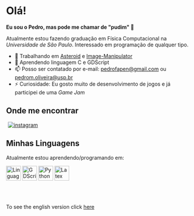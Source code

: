 <!--creditos para github.com/brenopelegrin de onde eu tirei a inspiração (e algumas partes do código) para esse README-->
# Olá! 

**Eu sou o Pedro, mas pode me chamar de "pudim" :custard:**

Atualmente estou fazendo graduação em Física Computacional na *Universidade de São Paulo*. Interessado em programação de qualquer tipo.

- :telescope: Trabalhando em [Asteroid](https://github.com/Pedropudin/Asteroid) e [Image-Manipulator](https://github.com/Pedropudin/Image-Manipulator)
- :seedling: Aprendendo linguagem C e GDScript
- :mailbox: Posso ser contatado por e-mail: pedrofapen@gmail.com ou pedrom.oliveira@usp.br
- :zap: Curiosidade: Eu gosto muito de desenvolvimento de jogos e já participei de uma *Game Jam*

## Onde me encontrar

<a href="https://www.instagram.com/pedro_pudin" target="_blank" style="margin: 5px;">
<img src="https://img.shields.io/badge/instagram-%23000000.svg?&style=for-the-badge&logo=instagram&logoColor=white" alt=instagram  />
</a>

## Minhas Linguagens

Atualmente estou aprendendo/programando em:

<img 
src="https://cdn.jsdelivr.net/gh/devicons/devicon/icons/c/c-original.svg" 
heigth=40 width=40
alt="Linguagem C" 
/>
<img 
src="https://cdn.jsdelivr.net/gh/devicons/devicon/icons/godot/godot-original.svg" 
heigth=40 width=40
alt="GDScript"
/>
<img
src="https://cdn.jsdelivr.net/gh/devicons/devicon/icons/python/python-original.svg" 
heigth=40 width=40
alt="Python"
/>
<img 
src="https://cdn.jsdelivr.net/gh/devicons/devicon/icons/latex/latex-original.svg" 
heigth=40 width=40
alt="Latex"
/>

##

<br/>

To see the english version click [here](README.md)
